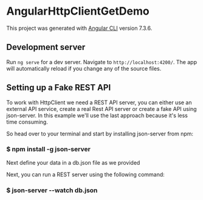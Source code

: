 # AngularHttpClientGetDemo

This project was generated with [Angular CLI](https://github.com/angular/angular-cli) version 7.3.6.

## Development server

Run `ng serve` for a dev server. Navigate to `http://localhost:4200/`. The app will automatically reload if you change any of the source files.

## Setting up a Fake REST API

To work with HttpClient we need a REST API server, you can either use an external API service, create a real Rest API server or create a fake API using json-server. In this example we'll use the last approach because it's less time consuming.

So head over to your terminal and start by installing json-server from npm:

### $ npm install -g json-server 

Next define your data in a db.json file as we provided

Next, you can run a REST server using the following command:

### $ json-server --watch db.json 




